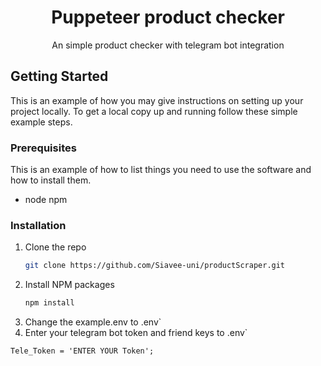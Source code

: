 <p align="center">
  <h1 align="center">Puppeteer product checker</h1>

  <p align="center">
   An simple product checker with telegram bot integration
  </p>
</p>

<!-- GETTING STARTED -->
## Getting Started

This is an example of how you may give instructions on setting up your project locally.
To get a local copy up and running follow these simple example steps.

### Prerequisites

This is an example of how to list things you need to use the software and how to install them.
* node
  npm

### Installation

1. Clone the repo
   ```sh
   git clone https://github.com/Siavee-uni/productScraper.git
   ```
2. Install NPM packages
   ```sh
   npm install
   ```
3. Change the example.env to .env`
4. Enter your telegram bot token and friend keys to .env`
```JS
Tele_Token = 'ENTER YOUR Token';
```
